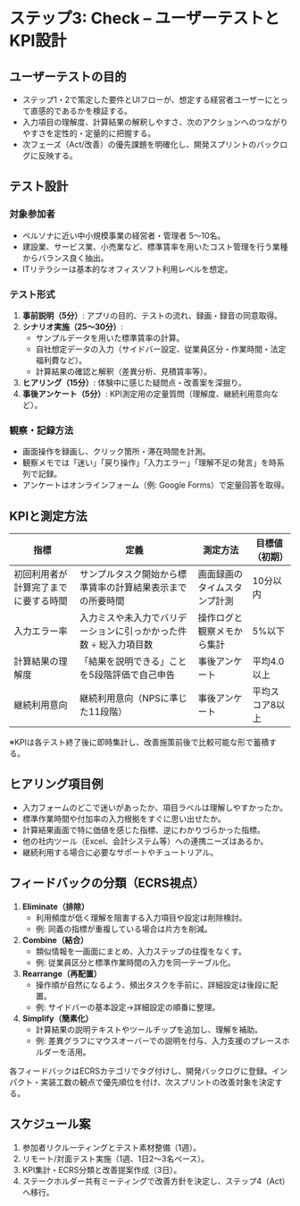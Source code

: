# ステップ3: Check – ユーザーテストとKPI設計

## ユーザーテストの目的
- ステップ1・2で策定した要件とUIフローが、想定する経営者ユーザーにとって直感的であるかを検証する。
- 入力項目の理解度、計算結果の解釈しやすさ、次のアクションへのつながりやすさを定性的・定量的に把握する。
- 次フェーズ（Act/改善）の優先課題を明確化し、開発スプリントのバックログに反映する。

## テスト設計
### 対象参加者
- ペルソナに近い中小規模事業の経営者・管理者 5〜10名。
- 建設業、サービス業、小売業など、標準賃率を用いたコスト管理を行う業種からバランス良く抽出。
- ITリテラシーは基本的なオフィスソフト利用レベルを想定。

### テスト形式
1. **事前説明（5分）**: アプリの目的、テストの流れ、録画・録音の同意取得。
2. **シナリオ実施（25〜30分）**:
   - サンプルデータを用いた標準賃率の計算。
   - 自社想定データの入力（サイドバー設定、従業員区分・作業時間・法定福利費など）。
   - 計算結果の確認と解釈（差異分析、見積賃率等）。
3. **ヒアリング（15分）**: 体験中に感じた疑問点・改善案を深掘り。
4. **事後アンケート（5分）**: KPI測定用の定量質問（理解度、継続利用意向など）。

### 観察・記録方法
- 画面操作を録画し、クリック箇所・滞在時間を計測。
- 観察メモでは「迷い」「戻り操作」「入力エラー」「理解不足の発言」を時系列で記録。
- アンケートはオンラインフォーム（例: Google Forms）で定量回答を取得。

## KPIと測定方法
| 指標 | 定義 | 測定方法 | 目標値（初期） |
| --- | --- | --- | --- |
| 初回利用者が計算完了までに要する時間 | サンプルタスク開始から標準賃率の計算結果表示までの所要時間 | 画面録画のタイムスタンプ計測 | 10分以内 |
| 入力エラー率 | 入力ミスや未入力でバリデーションに引っかかった件数 ÷ 総入力項目数 | 操作ログと観察メモから集計 | 5%以下 |
| 計算結果の理解度 | 「結果を説明できる」ことを5段階評価で自己申告 | 事後アンケート | 平均4.0以上 |
| 継続利用意向 | 継続利用意向（NPSに準じた11段階） | 事後アンケート | 平均スコア8以上 |

※KPIは各テスト終了後に即時集計し、改善施策前後で比較可能な形で蓄積する。

## ヒアリング項目例
- 入力フォームのどこで迷いがあったか、項目ラベルは理解しやすかったか。
- 標準作業時間や付加率の入力根拠をすぐに思い出せたか。
- 計算結果画面で特に価値を感じた指標、逆にわかりづらかった指標。
- 他の社内ツール（Excel、会計システム等）への連携ニーズはあるか。
- 継続利用する場合に必要なサポートやチュートリアル。

## フィードバックの分類（ECRS視点）
1. **Eliminate（排除）**
   - 利用頻度が低く理解を阻害する入力項目や設定は削除検討。
   - 例: 同義の指標が重複している場合は片方を削減。
2. **Combine（結合）**
   - 類似情報を一画面にまとめ、入力ステップの往復をなくす。
   - 例: 従業員区分と標準作業時間の入力を同一テーブル化。
3. **Rearrange（再配置）**
   - 操作順が自然になるよう、頻出タスクを手前に、詳細設定は後段に配置。
   - 例: サイドバーの基本設定→詳細設定の順番に整理。
4. **Simplify（簡素化）**
   - 計算結果の説明テキストやツールチップを追加し、理解を補助。
   - 例: 差異グラフにマウスオーバーでの説明を付与、入力支援のプレースホルダーを活用。

各フィードバックはECRSカテゴリでタグ付けし、開発バックログに登録。インパクト・実装工数の観点で優先順位を付け、次スプリントの改善対象を決定する。

## スケジュール案
1. 参加者リクルーティングとテスト素材整備（1週）。
2. リモート/対面テスト実施（1週、1日2〜3名ペース）。
3. KPI集計・ECRS分類と改善提案作成（3日）。
4. ステークホルダー共有ミーティングで改善方針を決定し、ステップ4（Act）へ移行。
